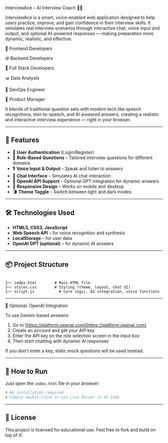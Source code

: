 InterviewAce – AI Interview Coach 🧠💬

InterviewAce is a smart, voice-enabled web application designed to help users practice, improve, and gain confidence in their interview skills. It simulates real interview scenarios through interactive chat, voice input and output, and optional AI-powered responses — making preparation more dynamic, realistic, and effective.

🎨 Frontend Developers

⚙️ Backend Developers

🔗 Full Stack Developers

📊 Data Analysts

🧪 DevOps Engineer

🧭 Product Manager

It blends of traditional question sets with modern tech like speech recognitions, text-to-speech, and AI-powered answers, creating a realistic and interactive interview experience — right in your browser.

---

## 🚀 Features

- 🔐 **User Authentication** (Login/Register)
- 🧩 **Role-Based Questions** – Tailored interview questions for different domains
- 🎙️ **Voice Input & Output** – Speak and listen to answers
- 💬 **Chat Interface** – Simulates AI chat interaction
- 🧠 **OpenAI API Support** – Optional GPT integration for dynamic answers
- 🎨 **Responsive Design** – Works on mobile and desktop
- 🌗 **Theme Toggle** – Switch between light and dark modes

---

## 🛠️ Technologies Used

- **HTML5, CSS3, JavaScript**
- **Web Speech API** – for voice recognition and synthesis
- **LocalStorage** – for user data
- **OpenAI GPT (optional)** – for dynamic AI answers

---

## 📦 Project Structure

```

├── index.html        # Main HTML file
├── styles.css        # Styling (theme, layout, chat UI)
├── script.js           # Core logic, AI integration, voice functions

````

---

🤖 Optional: OpenAI Integration

To use Gemini-based answers:

1. Go to [https://platform.openai.com](https://platform.openai.com)
2. Create an account and get your API key
3. Enter the API key on the role selection screen in the input box
4. Then start chatting with dynamic AI responses

If you don't enter a key, static mock questions will be used instead.

---

## 🧪 How to Run

Just open the `index.html` file in your browser:

```bash
# No installation required
# Simply double-click or use Live Server in VS Code
```

---

## 📄 License

This project is licensed for educational use.
Feel free to fork and build on top of it!


